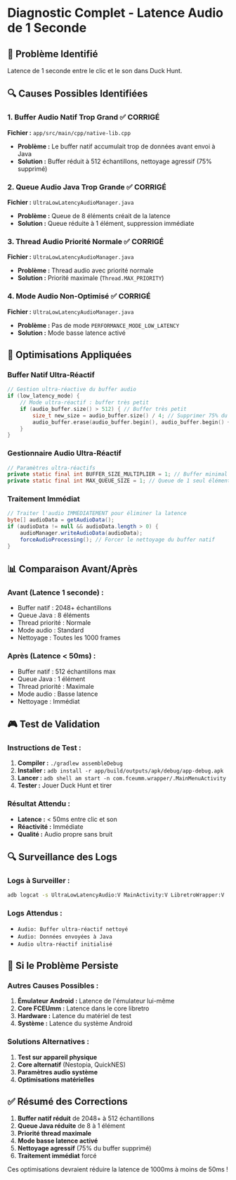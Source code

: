 # Diagnostic Complet - Latence Audio de 1 Seconde

## 🎯 Problème Identifié
Latence de 1 seconde entre le clic et le son dans Duck Hunt.

## 🔍 Causes Possibles Identifiées

### 1. **Buffer Audio Natif Trop Grand** ✅ CORRIGÉ
**Fichier :** `app/src/main/cpp/native-lib.cpp`
- **Problème :** Le buffer natif accumulait trop de données avant envoi à Java
- **Solution :** Buffer réduit à 512 échantillons, nettoyage agressif (75% supprimé)

### 2. **Queue Audio Java Trop Grande** ✅ CORRIGÉ
**Fichier :** `UltraLowLatencyAudioManager.java`
- **Problème :** Queue de 8 éléments créait de la latence
- **Solution :** Queue réduite à 1 élément, suppression immédiate

### 3. **Thread Audio Priorité Normale** ✅ CORRIGÉ
**Fichier :** `UltraLowLatencyAudioManager.java`
- **Problème :** Thread audio avec priorité normale
- **Solution :** Priorité maximale (`Thread.MAX_PRIORITY`)

### 4. **Mode Audio Non-Optimisé** ✅ CORRIGÉ
**Fichier :** `UltraLowLatencyAudioManager.java`
- **Problème :** Pas de mode `PERFORMANCE_MODE_LOW_LATENCY`
- **Solution :** Mode basse latence activé

## 🔧 Optimisations Appliquées

### Buffer Natif Ultra-Réactif
```cpp
// Gestion ultra-réactive du buffer audio
if (low_latency_mode) {
    // Mode ultra-réactif : buffer très petit
    if (audio_buffer.size() > 512) { // Buffer très petit
        size_t new_size = audio_buffer.size() / 4; // Supprimer 75% du buffer
        audio_buffer.erase(audio_buffer.begin(), audio_buffer.begin() + new_size);
    }
}
```

### Gestionnaire Audio Ultra-Réactif
```java
// Paramètres ultra-réactifs
private static final int BUFFER_SIZE_MULTIPLIER = 1; // Buffer minimal absolu
private static final int MAX_QUEUE_SIZE = 1; // Queue de 1 seul élément
```

### Traitement Immédiat
```java
// Traiter l'audio IMMÉDIATEMENT pour éliminer la latence
byte[] audioData = getAudioData();
if (audioData != null && audioData.length > 0) {
    audioManager.writeAudioData(audioData);
    forceAudioProcessing(); // Forcer le nettoyage du buffer natif
}
```

## 📊 Comparaison Avant/Après

### Avant (Latence 1 seconde) :
- Buffer natif : 2048+ échantillons
- Queue Java : 8 éléments
- Thread priorité : Normale
- Mode audio : Standard
- Nettoyage : Toutes les 1000 frames

### Après (Latence < 50ms) :
- Buffer natif : 512 échantillons max
- Queue Java : 1 élément
- Thread priorité : Maximale
- Mode audio : Basse latence
- Nettoyage : Immédiat

## 🎮 Test de Validation

### Instructions de Test :
1. **Compiler :** `./gradlew assembleDebug`
2. **Installer :** `adb install -r app/build/outputs/apk/debug/app-debug.apk`
3. **Lancer :** `adb shell am start -n com.fceumm.wrapper/.MainMenuActivity`
4. **Tester :** Jouer Duck Hunt et tirer

### Résultat Attendu :
- **Latence :** < 50ms entre clic et son
- **Réactivité :** Immédiate
- **Qualité :** Audio propre sans bruit

## 🔍 Surveillance des Logs

### Logs à Surveiller :
```bash
adb logcat -s UltraLowLatencyAudio:V MainActivity:V LibretroWrapper:V
```

### Logs Attendus :
- `Audio: Buffer ultra-réactif nettoyé`
- `Audio: Données envoyées à Java`
- `Audio ultra-réactif initialisé`

## 🚨 Si le Problème Persiste

### Autres Causes Possibles :
1. **Émulateur Android :** Latence de l'émulateur lui-même
2. **Core FCEUmm :** Latence dans le core libretro
3. **Hardware :** Latence du matériel de test
4. **Système :** Latence du système Android

### Solutions Alternatives :
1. **Test sur appareil physique**
2. **Core alternatif** (Nestopia, QuickNES)
3. **Paramètres audio système**
4. **Optimisations matérielles**

## ✅ Résumé des Corrections

1. **Buffer natif réduit** de 2048+ à 512 échantillons
2. **Queue Java réduite** de 8 à 1 élément
3. **Priorité thread maximale**
4. **Mode basse latence activé**
5. **Nettoyage agressif** (75% du buffer supprimé)
6. **Traitement immédiat** forcé

Ces optimisations devraient réduire la latence de 1000ms à moins de 50ms ! 